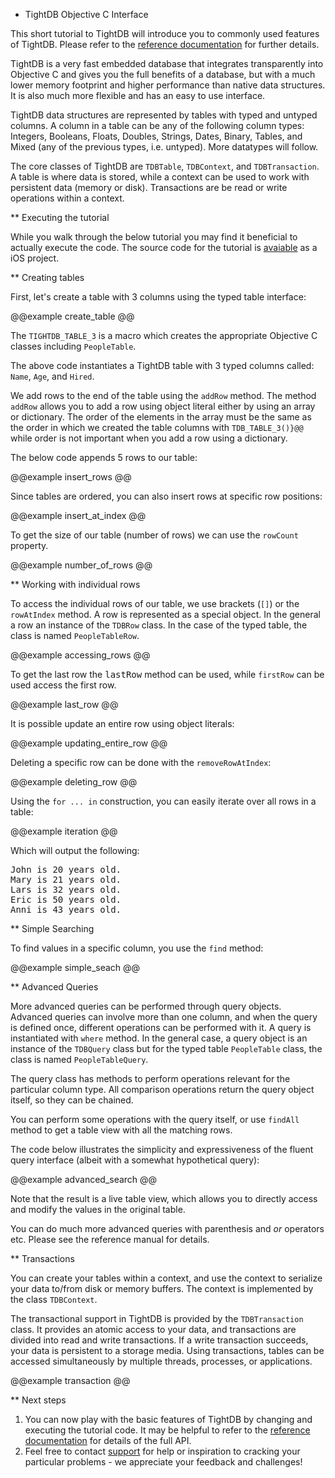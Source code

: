* TightDB Objective C Interface

This short tutorial to TightDB will introduce you to
commonly used features of TightDB. Please refer to the <a href="http://www.tightdb.com/documentation/1/Reference/">reference documentation</a> for further details.

TightDB is a very fast embedded database that integrates transparently
into Objective C and gives you the full benefits of a database, but
with a much lower memory footprint and higher performance than native
data structures. It is also much more flexible and has an easy to use interface.

TightDB data structures are represented by tables with typed and
untyped columns. A column in a table can be any of the following
column types: Integers, Booleans, Floats, Doubles, Strings, Dates,
Binary, Tables, and Mixed (any of the previous types, i.e. untyped). More datatypes will follow.

The core classes of TightDB are <code>TDBTable</code>,
<code>TDBContext</code>, and <code>TDBTransaction</code>. A table is where
data is stored, while a context can be used to work with
persistent data (memory or disk). Transactions are be read or write
operations within a context.

** Executing the tutorial

While you walk through the below tutorial you may find it beneficial to actually execute the code.
The source code for the tutorial is <a href="http://www.tightdb.com/downloads&/tutorial-ios.zip">avaiable</a>
as a iOS project.

** Creating tables

First, let's create a table with 3 columns using the typed table interface:

@@example create_table @@

The <code>TIGHTDB_TABLE_3</code> is a macro which creates the appropriate Objective C classes
including <code>PeopleTable</code>.

The above code instantiates a TightDB table with 3 typed columns called: <code>Name</code>, <code>Age</code>,
and <code>Hired</code>.

We add rows to the end of the table using the <code>addRow</code>
method. The method <code>addRow</code> allows you to add a row
using object literal either by using an array or dictionary.
The order of the elements in the array must be the same as the order in
which we created the table columns with <code>TDB_TABLE_3()}@@</code>
while order is not important when you add a row using a dictionary.

The below code appends 5 rows to our table:

@@example insert_rows @@

Since tables are ordered, you can also insert rows at specific row positions:

@@example insert_at_index @@

To get the size of our table (number of rows) we can use the
<code>rowCount</code> property.

@@example number_of_rows @@

** Working with individual rows

To access the individual rows of our table, we use brackets
(<code>[]</code>) or the <code>rowAtIndex</code> method. A row is
represented as a special object. In the
general a row an instance of the <code>TDBRow</code> class. In the
case of the typed table, the class is named <code>PeopleTableRow</code>.

@@example accessing_rows @@

To get the last row the <tt>lastRow</tt> method can be used, while
<code>firstRow</code> can be used access the first row.

@@example last_row @@

It is possible update an entire row using object literals:

@@example updating_entire_row @@

Deleting a specific row can be done with the <code>removeRowAtIndex</code>:

@@example deleting_row @@

Using the <code>for ... in</code> construction, you can
easily iterate over all rows in a table:


@@example iteration @@

Which will output the following:

<div class="code">
<pre>
John is 20 years old.
Mary is 21 years old.
Lars is 32 years old.
Eric is 50 years old.
Anni is 43 years old.
</pre>
</div>

** Simple Searching

To find values in a specific column, you use the <code>find</code> method:

@@example simple_seach @@

** Advanced Queries

More advanced queries can be performed through query objects. Advanced
queries can involve more than one column, and when the query is
defined once, different operations can be performed with it. A query
is instantiated with <code>where</code> method. In the general case, a
query object is an instance of the <code>TDBQuery</code> class but for
the typed table <code>PeopleTable</code> class, the class is named
<code>PeopleTableQuery</code>.

The query class has methods to perform operations relevant for the
particular column type. All comparison operations return the query
object itself, so they can be chained.

You can perform some operations with the query itself, or use
<code>findAll</code> method to get a table view with all the matching rows.

The code below illustrates the simplicity and expressiveness of the
fluent query interface (albeit with a somewhat hypothetical query):

@@example advanced_search @@

Note that the result is a live table view, which allows you to
directly access and modify the values in the original table.

You can do much more advanced queries with parenthesis and <i>or</i>
operators etc. Please see the reference manual for details.

** Transactions

You can create your tables within a context, and use the context to serialize
your data to/from disk or memory buffers. The context is implemented
by the class <code>TDBContext</code>.

The transactional support in TightDB is provided by the
<code>TDBTransaction</code> class. It provides an atomic access to your
data, and transactions are divided into read and write
transactions. If a write transaction succeeds, your data is persistent
to a storage media. Using transactions, tables can be accessed
simultaneously by multiple threads, processes, or applications.

@@example transaction @@


** Next steps

<ol>

<li>You can now play with the basic features of TightDB by changing and executing the tutorial code.
It may be helpful to refer to the <a
href="http://www.tightdb.com/documentation/ObjectiveC_ref/1/Reference/">reference
documentation</a> for details of the full API. </li>

<li>Feel free to contact <a
href="mailto:support@tightdb.com">support</a> for help or inspiration
to cracking your particular problems - we appreciate your feedback and
challenges!</li>

</ol>
